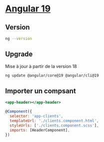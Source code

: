 # [Angular 19](readme.md)

## Version

```bash
ng --version
```

## Upgrade

Mise à jour à partir de la version 18

```bash
ng update @angular/core@19 @angular/cli@19
```

## Importer un compsant

```htm
<app-header></app-header>
```

```javascript
@Component({
  selector: 'app-clients',
  templateUrl: './clients.component.html',
  styleUrls: ['./clients.component.scss'],
  imports: [HeaderComponent],
})
```